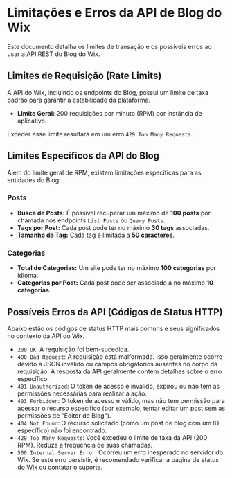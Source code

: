 # Limitações e Erros da API de Blog do Wix

Este documento detalha os limites de transação e os possíveis erros ao usar a API REST do Blog do Wix.

## Limites de Requisição (Rate Limits)

A API do Wix, incluindo os endpoints do Blog, possui um limite de taxa padrão para garantir a estabilidade da plataforma.

*   **Limite Geral:** 200 requisições por minuto (RPM) por instância de aplicativo.

Exceder esse limite resultará em um erro `429 Too Many Requests`.

## Limites Específicos da API do Blog

Além do limite geral de RPM, existem limitações específicas para as entidades do Blog:

### Posts
*   **Busca de Posts:** É possível recuperar um máximo de **100 posts** por chamada nos endpoints `List Posts` ou `Query Posts`.
*   **Tags por Post:** Cada post pode ter no máximo **30 tags** associadas.
*   **Tamanho da Tag:** Cada tag é limitada a **50 caracteres**.

### Categorias
*   **Total de Categorias:** Um site pode ter no máximo **100 categorias** por idioma.
*   **Categorias por Post:** Cada post pode ser associado a no máximo **10 categorias**.

## Possíveis Erros da API (Códigos de Status HTTP)

Abaixo estão os códigos de status HTTP mais comuns e seus significados no contexto da API do Wix.

*   `200 OK`: A requisição foi bem-sucedida.
*   `400 Bad Request`: A requisição está malformada. Isso geralmente ocorre devido a JSON inválido ou campos obrigatórios ausentes no corpo da requisição. A resposta da API geralmente contém detalhes sobre o erro específico.
*   `401 Unauthorized`: O token de acesso é inválido, expirou ou não tem as permissões necessárias para realizar a ação.
*   `403 Forbidden`: O token de acesso é válido, mas não tem permissão para acessar o recurso específico (por exemplo, tentar editar um post sem as permissões de "Editor de Blog").
*   `404 Not Found`: O recurso solicitado (como um post de blog com um ID específico) não foi encontrado.
*   `429 Too Many Requests`: Você excedeu o limite de taxa da API (200 RPM). Reduza a frequência de suas chamadas.
*   `500 Internal Server Error`: Ocorreu um erro inesperado no servidor do Wix. Se este erro persistir, é recomendado verificar a página de status do Wix ou contatar o suporte.
